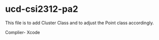 # ucd-csi2312-pa2
This file is to add Cluster Class and to adjust the Point class accordingly. 

Complier-
Xcode